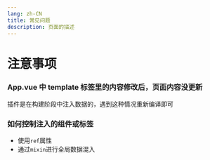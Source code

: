 ```yaml
---
lang: zh-CN
title: 常见问题
description: 页面的描述
---
```


# 注意事项

### App.vue 中 template 标签里的内容修改后，页面内容没更新

插件是在构建阶段中注入数据的，遇到这种情况重新编译即可

### 如何控制注入的组件或标签

-   使用`ref`属性
-   通过`mixin`进行全局数据混入
